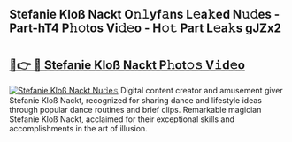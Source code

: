 ## Stefanie Kloß Nackt O𝚗𝚕yf𝚊ns L𝚎a𝚔ed N𝚞𝚍es - Part-hT4 P𝚑𝚘tos Vi𝚍𝚎o - H𝚘𝚝 Part L𝚎a𝚔s gJZx2

# <h2><a href="http://kf0xmgw.oniu.top/?m=Stefanie+Klo%c3%9f+Nackt">🔗👉 🔴 Stefanie Kloß Nackt P𝚑ot𝚘𝚜 V𝚒d𝚎o</a></h2>

[![Stefanie Kloß Nackt Nu𝚍e𝚜](https://i.imgur.com/0qMVB7G.gif)](http://kf0xmgw.oniu.top/?m=Stefanie+Klo%c3%9f+Nackt)
Digital content creator and amusement giver Stefanie Kloß Nackt, recognized for sharing dance and lifestyle ideas through popular dance routines and brief clips. Remarkable magician Stefanie Kloß Nackt, acclaimed for their exceptional skills and accomplishments in the art of illusion.  
